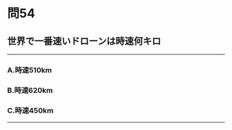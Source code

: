 # 問54
## 世界で一番速いドローンは時速何キロ

---

### A.時速510km
### B.時速620km
### C.時速450km

<p id=answer style="Display:none;"></p>

---
